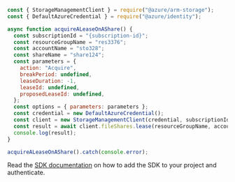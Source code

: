 ```javascript
const { StorageManagementClient } = require("@azure/arm-storage");
const { DefaultAzureCredential } = require("@azure/identity");

async function acquireALeaseOnAShare() {
  const subscriptionId = "{subscription-id}";
  const resourceGroupName = "res3376";
  const accountName = "sto328";
  const shareName = "share124";
  const parameters = {
    action: "Acquire",
    breakPeriod: undefined,
    leaseDuration: -1,
    leaseId: undefined,
    proposedLeaseId: undefined,
  };
  const options = { parameters: parameters };
  const credential = new DefaultAzureCredential();
  const client = new StorageManagementClient(credential, subscriptionId);
  const result = await client.fileShares.lease(resourceGroupName, accountName, shareName, options);
  console.log(result);
}

acquireALeaseOnAShare().catch(console.error);
```

Read the [SDK documentation](https://github.com/Azure/azure-sdk-for-js/blob/%40azure%2Farm-storage_17.2.0/sdk/storage/arm-storage/README.md) on how to add the SDK to your project and authenticate.
